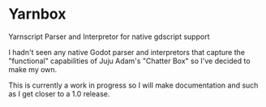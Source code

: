 # Yarnbox
 Yarnscript Parser and Interpretor for native gdscript support

 I hadn't seen any native Godot parser and interpretors that capture the "functional" capabilities of Juju Adam's "Chatter Box" so I've decided to make my own.

 This is currently a work in progress so I will make documentation and such as I get closer to a 1.0 release.
